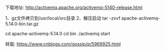 下载地址:  http://activemq.apache.org/activemq-5140-release.html

1、gz文件拷贝到/usr/local/src目录
2、解压启动
tar -zxvf apache-activemq-5.14.0-bin.tar.gz
 
cd apache-activemq-5.14.0
cd bin
./activemq start

转载: https://www.cnblogs.com/gossip/p/5969925.html
